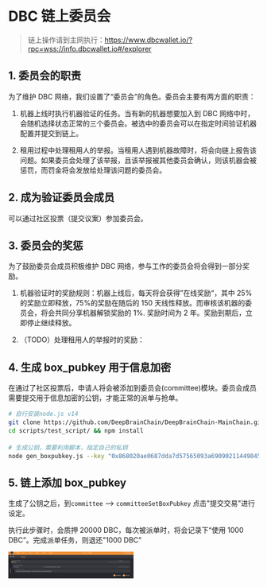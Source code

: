 # DBC 链上委员会

> 链上操作请到主网执行：https://www.dbcwallet.io/?rpc=wss://info.dbcwallet.io#/explorer

## 1. 委员会的职责

为了维护 DBC 网络，我们设置了“委员会”的角色。委员会主要有两方面的职责：

1. 机器上线时执行机器验证的任务。当有新的机器想要加入到 DBC 网络中时，会随机选择状态正常的三个委员会。被选中的委员会可以在指定时间验证机器配置并提交到链上。

2. 租用过程中处理租用人的举报。当租用人遇到机器故障时，将会向链上报告该问题。如果委员会处理了该举报，且该举报被其他委员会确认，则该机器会被惩罚，而罚金将会发放给处理该问题的委员会。

## 2. 成为验证委员会成员

可以通过社区投票（提交议案）参加委员会。

## 3. 委员会的奖惩

为了鼓励委员会成员积极维护 DBC 网络，参与工作的委员会将会得到一部分奖励。

1. 机器验证时的奖励规则：机器上线后，每天将会获得”在线奖励“，其中 25%的奖励立即释放，75%的奖励在随后的 150 天线性释放。而审核该机器的委员会，将会共同分享机器解锁奖励的 1%. 奖励时间为 2 年。奖励到期后，立即停止继续释放。

2. （TODO）处理租用人的举报时的奖励：

## 4. 生成 box_pubkey 用于信息加密

在通过了社区投票后，申请人将会被添加到委员会(committee)模块。委员会成员需要提交用于信息加密的公钥，才能正常的派单与抢单。

```bash
# 自行安装node.js v14
git clone https://github.com/DeepBrainChain/DeepBrainChain-MainChain.git && cd DeepBrainChain-MainChain
cd scripts/test_script/ && npm install

# 生成公钥，需要利用脚本，指定自己的私钥
node gen_boxpubkey.js --key "0x868020ae0687dda7d57565093a69090211449845a7e11453612800b663307246"
```

## 5. 链上添加 box_pubkey

生成了公钥之后，到`committee` --> `committeeSetBoxPubkey` 点击"提交交易"进行设定。

执行此步骤时，会质押 20000 DBC，每次被派单时，将会记录下“使用 1000 DBC”。完成派单任务，则退还"1000 DBC"

<img src="./assets/machine_verification.assets/image-20210623145108399.png" width="50%" height="50%">
